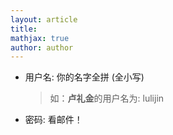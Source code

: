 ```yaml
---
layout: article
title: 
mathjax: true
author: author
---
```



* 用户名: 你的名字全拼 (全小写)

  > 如：**卢礼金**的用户名为: lulijin									                     


* 密码:  看邮件！

  



















